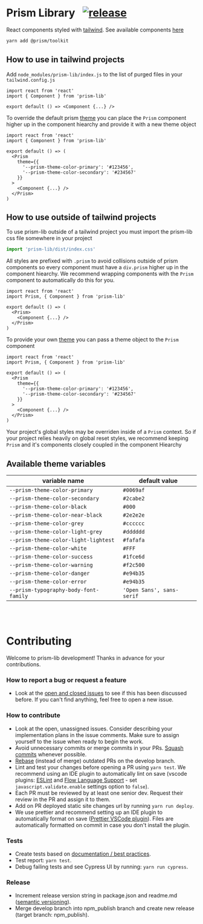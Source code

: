 # Prism Library &nbsp; [![release](https://img.shields.io/badge/release-v2.1.4-blue)]()

React components styled with [tailwind](https://tailwindcss.com/). See available components [here](https://develop-prism-lib.ebus.swaws/)

```bash
yarn add @prism/toolkit
```

<!-- registry=https://artifactory.sherwin.com/artifactory/api/npm/sherwin-npm-virtual/ -->

## How to use in tailwind projects

Add `node_modules/prism-lib/index.js` to the list of purged files in your `tailwind.config.js`

```JSX
import react from 'react'
import { Component } from 'prism-lib'

export default () => <Component {...} />
```

To override the default prism [theme](#available-theme-variables) you can place the `Prism` component higher up in the component hiearchy and provide it with a new theme object

```JSX
import react from 'react'
import { Component } from 'prism-lib'

export default () => (
  <Prism
    theme={{
      '--prism-theme-color-primary': '#123456',
      '--prism-theme-color-secondary': '#234567'
    }}
  >
    <Component {...} />
  </Prism>
)
```

## How to use outside of tailwind projects

To use prism-lib outside of a tailwind project you must import the prism-lib css file somewhere in your project

```js
import 'prism-lib/dist/index.css'
```

All styles are prefixed with `.prism` to avoid collisions outside of prism components so every component must have a `div.prism` higher up in the component hiearchy. We recommend wrapping components with the `Prism` component to automatically do this for you.

```JSX
import react from 'react'
import Prism, { Component } from 'prism-lib'

export default () => (
  <Prism>
    <Component {...} />
  </Prism>
)
```

To provide your own [theme](#available-theme-variables) you can pass a theme object to the `Prism` component

```JSX
import react from 'react'
import Prism, { Component } from 'prism-lib'

export default () => (
  <Prism
    theme={{
      '--prism-theme-color-primary': '#123456',
      '--prism-theme-color-secondary': '#234567'
    }}
  >
    <Component {...} />
  </Prism>
)
```

Your project's global styles may be overriden inside of a `Prism` context. So if your project relies heavily on global reset styles, we recommend keeping `Prism` and it's components closely coupled in the component Hiearchy

## Available theme variables

| variable name                         | default value             |
| ------------------------------------- | ------------------------- |
| `--prism-theme-color-primary`         | `#0069af`                 |
| `--prism-theme-color-secondary`       | `#2cabe2`                 |
| `--prism-theme-color-black`           | `#000`                    |
| `--prism-theme-color-near-black`      | `#2e2e2e`                 |
| `--prism-theme-color-grey`            | `#cccccc`                 |
| `--prism-theme-color-light-grey`      | `#dddddd`                 |
| `--prism-theme-color-light-lightest`  | `#fafafa`                 |
| `--prism-theme-color-white`           | `#FFF`                    |
| `--prism-theme-color-success`         | `#1fce6d`                 |
| `--prism-theme-color-warning`         | `#f2c500`                 |
| `--prism-theme-color-danger`          | `#e94b35`                 |
| `--prism-theme-color-error`           | `#e94b35`                 |
| `--prism-typography-body-font-family` | `'Open Sans', sans-serif` |

<br /><br />

# Contributing

Welcome to prism-lib development! Thanks in advance for your contributions.

### How to report a bug or request a feature

- Look at the [open and closed issues](https://github.sherwin.com/SherwinWilliams/prism-lib/issues?q=is%3Aissue) to see if this has been discussed before. If you can't find anything, feel free to open a new issue.

### How to contribute

- Look at the open, unassigned issues. Consider describing your implementation plans in the issue comments. Make sure to assign yourself to the issue when ready to begin the work.
- Avoid unnecessary commits or merge commits in your PRs. [Squash commits](https://git-scm.com/book/en/v2/Git-Tools-Rewriting-History) whenever possible.
- [Rebase](https://git-scm.com/book/en/v2/Git-Branching-Rebasing) (instead of merge) outdated PRs on the develop branch.
- Lint and test your changes before opening a PR using `yarn test`. We recommend using an IDE plugin to automatically lint on save (vscode plugins: [ESLint](https://marketplace.visualstudio.com/items?itemName=dbaeumer.vscode-eslint) and [Flow Language Support](https://marketplace.visualstudio.com/items?itemName=flowtype.flow-for-vscode) - set `javascript.validate.enable` settings option to `false`).
- Each PR must be reviewed by at least one senior dev. Request their review in the PR and assign it to them.
- Add on PR deployed static site changes url by running `yarn run deploy`.
- We use prettier and recommend setting up an IDE plugin to automatically format on save ([Prettier VSCode plugin](https://marketplace.visualstudio.com/items?itemName=esbenp.prettier-vscode)). Files are automatically formatted on commit in case you don't install the plugin.

### Tests

- Create tests based on [documentation / best practices](https://sherwin-williams.atlassian.net/wiki/spaces/ECOMM/pages/763789617/PRISM2+Testing).
- Test report: `yarn test`.
- Debug failing tests and see Cypress UI by running: `yarn run cypress`.

### Release

- Increment release version string in package.json and readme.md ([semantic versioning](https://semver.org/)).
- Merge develop branch into npm_publish branch and create new release (target branch: npm_publish).
